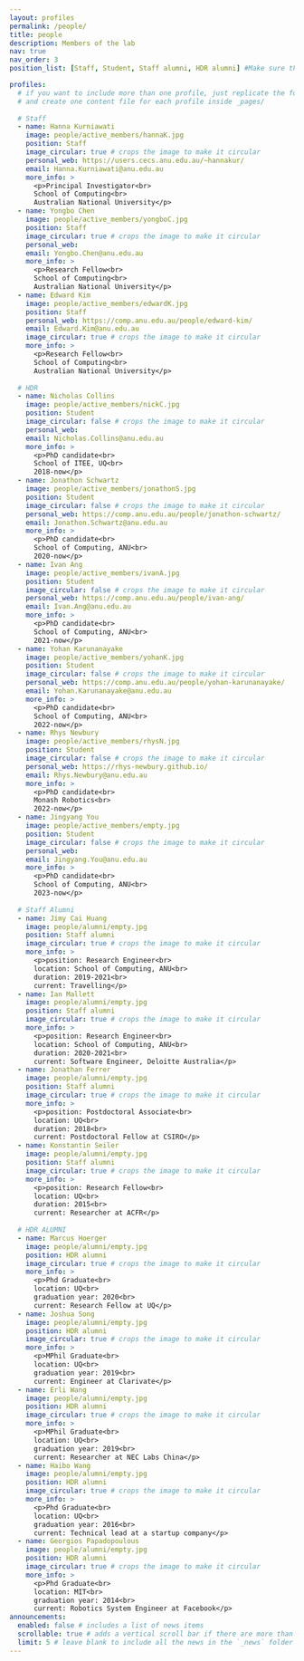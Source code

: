```yaml
---
layout: profiles
permalink: /people/
title: people
description: Members of the lab
nav: true
nav_order: 3
position_list: [Staff, Student, Staff alumni, HDR alumni] #Make sure this is not empty

profiles:
  # if you want to include more than one profile, just replicate the following block
  # and create one content file for each profile inside _pages/
  
  # Staff
  - name: Hanna Kurniawati
    image: people/active_members/hannaK.jpg
    position: Staff
    image_circular: true # crops the image to make it circular
    personal_web: https://users.cecs.anu.edu.au/~hannakur/
    email: Hanna.Kurniawati@anu.edu.au
    more_info: >
      <p>Principal Investigator<br>
      School of Computing<br>
      Australian National University</p>
  - name: Yongbo Chen
    image: people/active_members/yongboC.jpg
    position: Staff
    image_circular: true # crops the image to make it circular
    personal_web:
    email: Yongbo.Chen@anu.edu.au
    more_info: >
      <p>Research Fellow<br>
      School of Computing<br>
      Australian National University</p>
  - name: Edward Kim
    image: people/active_members/edwardK.jpg
    position: Staff
    personal_web: https://comp.anu.edu.au/people/edward-kim/
    email: Edward.Kim@anu.edu.au
    image_circular: true # crops the image to make it circular
    more_info: >
      <p>Research Fellow<br>
      School of Computing<br>
      Australian National University</p>
  
  # HDR
  - name: Nicholas Collins
    image: people/active_members/nickC.jpg
    position: Student
    image_circular: false # crops the image to make it circular
    personal_web:
    email: Nicholas.Collins@anu.edu.au
    more_info: >
      <p>PhD candidate<br>
      School of ITEE, UQ<br>
      2018-now</p>
  - name: Jonathon Schwartz
    image: people/active_members/jonathonS.jpg
    position: Student
    image_circular: false # crops the image to make it circular
    personal_web: https://comp.anu.edu.au/people/jonathon-schwartz/
    email: Jonathon.Schwartz@anu.edu.au
    more_info: >
      <p>PhD candidate<br>
      School of Computing, ANU<br>
      2020-now</p>
  - name: Ivan Ang
    image: people/active_members/ivanA.jpg
    position: Student
    image_circular: false # crops the image to make it circular
    personal_web: https://comp.anu.edu.au/people/ivan-ang/
    email: Ivan.Ang@anu.edu.au
    more_info: >
      <p>PhD candidate<br>
      School of Computing, ANU<br>
      2021-now</p>
  - name: Yohan Karunanayake
    image: people/active_members/yohanK.jpg
    position: Student
    image_circular: false # crops the image to make it circular
    personal_web: https://comp.anu.edu.au/people/yohan-karunanayake/
    email: Yohan.Karunanayake@anu.edu.au
    more_info: >
      <p>PhD candidate<br>
      School of Computing, ANU<br>
      2022-now</p>
  - name: Rhys Newbury
    image: people/active_members/rhysN.jpg
    position: Student
    image_circular: false # crops the image to make it circular
    personal_web: https://rhys-newbury.github.io/
    email: Rhys.Newbury@anu.edu.au
    more_info: >
      <p>PhD candidate<br>
      Monash Robotics<br>
      2022-now</p>
  - name: Jingyang You
    image: people/active_members/empty.jpg
    position: Student
    image_circular: false # crops the image to make it circular
    personal_web: 
    email: Jingyang.You@anu.edu.au
    more_info: >
      <p>PhD candidate<br>
      School of Computing, ANU<br>
      2023-now</p>
  
  # Staff Alumni
  - name: Jimy Cai Huang 
    image: people/alumni/empty.jpg
    position: Staff alumni
    image_circular: true # crops the image to make it circular
    more_info: >
      <p>position: Research Engineer<br>
      location: School of Computing, ANU<br>
      duration: 2019-2021<br>
      current: Travelling</p>
  - name: Ian Mallett
    image: people/alumni/empty.jpg
    position: Staff alumni
    image_circular: true # crops the image to make it circular
    more_info: >
      <p>position: Research Engineer<br>
      location: School of Computing, ANU<br>
      duration: 2020-2021<br>
      current: Software Engineer, Deloitte Australia</p>
  - name: Jonathan Ferrer
    image: people/alumni/empty.jpg
    position: Staff alumni
    image_circular: true # crops the image to make it circular
    more_info: >
      <p>position: Postdoctoral Associate<br>
      location: UQ<br>
      duration: 2018<br>
      current: Postdoctoral Fellow at CSIRO</p>
  - name: Konstantin Seiler
    image: people/alumni/empty.jpg
    position: Staff alumni
    image_circular: true # crops the image to make it circular
    more_info: >
      <p>position: Research Fellow<br>
      location: UQ<br>
      duration: 2015<br>
      current: Researcher at ACFR</p>
  
  # HDR ALUMNI
  - name: Marcus Hoerger
    image: people/alumni/empty.jpg
    position: HDR alumni
    image_circular: true # crops the image to make it circular
    more_info: >
      <p>Phd Graduate<br>
      location: UQ<br>
      graduation year: 2020<br>
      current: Research Fellow at UQ</p>
  - name: Joshua Song
    image: people/alumni/empty.jpg
    position: HDR alumni
    image_circular: true # crops the image to make it circular
    more_info: >
      <p>MPhil Graduate<br>
      location: UQ<br>
      graduation year: 2019<br>
      current: Engineer at Clarivate</p>
  - name: Erli Wang
    image: people/alumni/empty.jpg
    position: HDR alumni
    image_circular: true # crops the image to make it circular
    more_info: >
      <p>MPhil Graduate<br>
      location: UQ<br>
      graduation year: 2019<br>
      current: Researcher at NEC Labs China</p>
  - name: Haibo Wang
    image: people/alumni/empty.jpg
    position: HDR alumni
    image_circular: true # crops the image to make it circular
    more_info: >
      <p>Phd Graduate<br>
      location: UQ<br>
      graduation year: 2016<br>
      current: Technical lead at a startup company</p>
  - name: Georgios Papadopoulous
    image: people/alumni/empty.jpg
    position: HDR alumni
    image_circular: true # crops the image to make it circular
    more_info: >
      <p>Phd Graduate<br>
      location: MIT<br>
      graduation year: 2014<br>
      current: Robotics System Engineer at Facebook</p>
announcements:
  enabled: false # includes a list of news items
  scrollable: true # adds a vertical scroll bar if there are more than 3 news items
  limit: 5 # leave blank to include all the news in the `_news` folder
---
```

